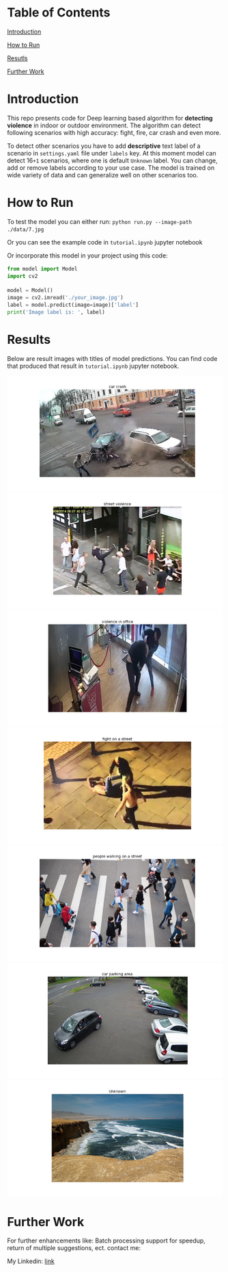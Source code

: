 # Table of Contents

[Introduction](#introduction)

[How to Run](#howtorun)

[Resutls](#results)

[Further Work](#work)
<a name="introduction"/>

# Introduction

This repo presents code for Deep learning based algorithm for
**detecting violence** in indoor or outdoor environment. The algorithm can
detect following scenarios with high accuracy: fight, fire, car crash and even
more.

To detect other scenarios you have to add **descriptive** text label of a
scenario in `settings.yaml` file under `labels` key. At this moment model can
detect 16`+1` scenarios, where one is default `Unknown` label. You can change,
add or remove labels according to your use case. The model is trained on wide
variety of data and can generalize well on other scenarios too.
<a name="howtorun"/>

# How to Run

To test the model you can either run:
`python run.py --image-path ./data/7.jpg`

Or you can see the example code in `tutorial.ipynb` jupyter notebook

Or incorporate this model in your project using this code:

```python
from model import Model
import cv2

model = Model()
image = cv2.imread('./your_image.jpg')
label = model.predict(image=image)['label']
print('Image label is: ', label)
```

<a name="results"></a>
# Results

Below are result images with titles of model predictions. You can find code that
produced that result in `tutorial.ipynb` jupyter notebook.

![Result image](./results/3.jpg)
![Result image](./results/9.jpg)
![Result image](./results/2.jpg)
![Result image](./results/4.jpg)
![Result image](./results/10.jpg)
![Result image](./results/7.jpg)
![Result image](./results/0.jpg)


<a name="work"></a>
# Further Work

For further enhancements like: Batch processing support for speedup, return of 
multiple suggestions, ect. contact me:

My Linkedin: [link](https://www.linkedin.com/in/soso-sukhitashvili/)

